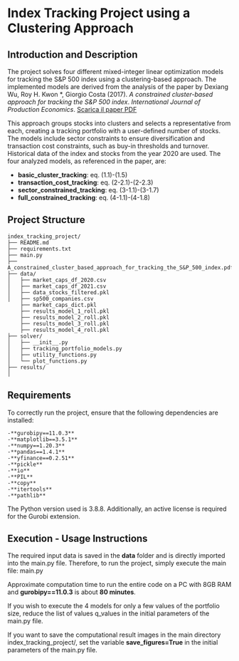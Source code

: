 # Index Tracking Project using a Clustering Approach



## Introduction and Description
The project solves four different mixed-integer linear optimization models for tracking the S&P 500 index using a clustering-based approach. The implemented models are derived from the analysis of the paper by Dexiang Wu, Roy H. Kwon *, Giorgio Costa (2017). *A constrained cluster-based approach for tracking the S&P 500 index*. *International Journal of Production Economics*. [Scarica il paper PDF](./A_constrained_cluster_based_approach_for_tracking_the_S&P_500_index.pdf)

This approach groups stocks into clusters and selects a representative from each, creating a tracking portfolio with a user-defined number of stocks.
The models include sector constraints to ensure diversification and transaction cost constraints, such as buy-in thresholds and turnover.
Historical data of the index and stocks from the year 2020 are used.
The four analyzed models, as referenced in the paper, are:
- **basic_cluster_tracking**: eq. (1.1)-(1.5)
- **transaction_cost_tracking**: eq. (2-2.1)-(2-2.3)
- **sector_constrained_tracking**: eq. (3-1.1)-(3-1.7)
- **full_constrained_tracking**: eq. (4-1.1)-(4-1.8)



## Project Structure
```plaintext
index_tracking_project/
├── README.md                          
├── requirements.txt                    
├── main.py                              
├── A_constrained_cluster_based_approach_for_tracking_the_S&P_500_index.pdf 
├── data/                                
│   ├── market_caps_df_2020.csv           
│   ├── market_caps_df_2021.csv          
│   ├── data_stocks_filtered.pkl         
│   ├── sp500_companies.csv              
    ├── market_caps_dict.pkl 
    ├── results_model_1_roll.pkl 
    ├── results_model_2_roll.pkl 
    ├── results_model_3_roll.pkl 
    ├── results_model_4_roll.pkl               
├── solver/                              
│   ├── __init__.py                      
│   ├── tracking_portfolio_models.py     
│   ├── utility_functions.py             
│   └── plot_functions.py                
├── results/                              
│           

```
## Requirements
To correctly run the project, ensure that the following dependencies are installed:
```plaintext
-**gurobipy==11.0.3**
-**matplotlib==3.5.1**
-**numpy==1.20.3**
-**pandas==1.4.1**
-**yfinance==0.2.51**
-**pickle**
-**io**
-**PIL**
-**copy**
-**itertools**
-**pathlib**
```
The Python version used is 3.8.8.
Additionally, an active license is required for the Gurobi extension.



## Execution - Usage Instructions
The required input data is saved in the **data** folder and is directly imported into the main.py file.
Therefore, to run the project, simply execute the main file: main.py

Approximate computation time to run the entire code on a PC with 8GB RAM and **gurobipy==11.0.3** is about **80 minutes**.

If you wish to execute the 4 models for only a few values of the portfolio size, reduce the list of values q_values in the initial parameters of the main.py file.

If you want to save the computational result images in the main directory index_tracking_project/, set the variable **save_figures=True** in the initial parameters of the main.py file.






